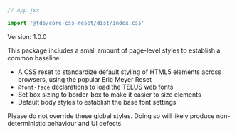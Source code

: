 ```js static
// App.jsx

import '@tds/core-css-reset/dist/index.css'
```

Version: 1.0.0

This package includes a small amount of page-level styles to establish a common baseline:

* A CSS reset to standardize default styling of HTML5 elements across browsers, using the popular Eric Meyer Reset
* `@font-face` declarations to load the TELUS web fonts
* Set box sizing to border-box to make it easier to size elements
* Default body styles to establish the base font settings

Please do not override these global styles. Doing so will likely produce non-deterministic behaviour and UI defects.
